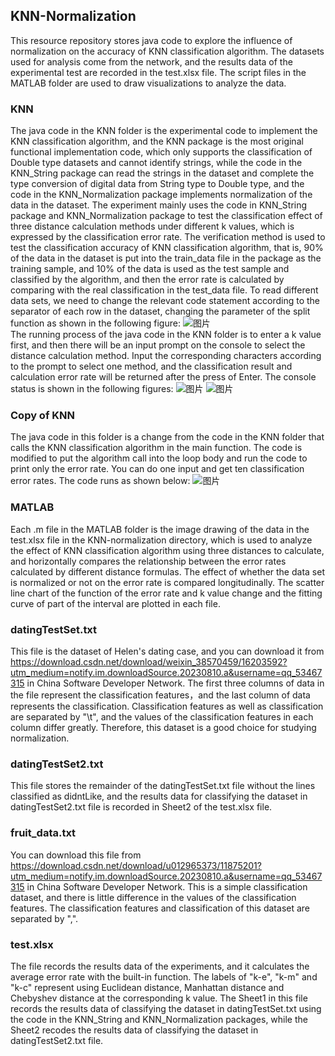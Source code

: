## KNN-Normalization
This resource repository stores java code to explore the influence of normalization on the accuracy of KNN classification algorithm. The datasets used for analysis come from the network, and the results data of the experimental test are recorded in the test.xlsx file. The script files in the MATLAB folder are used to draw visualizations to analyze the data.
### KNN
The java code in the KNN folder is the experimental code to implement the KNN classification algorithm, and the KNN package is the most original functional implementation code, which only supports the classification of Double type datasets and cannot identify strings, while the code in the KNN_String package can read the strings in the dataset and complete the type conversion of digital data from String type to Double type, and the code in the KNN_Normalization package implements normalization of the data in the dataset. The experiment mainly uses the code in KNN_String package and KNN_Normalization package to test the classification effect of three distance calculation methods under different k values, which is expressed by the classification error rate. The verification method is used to test the classification accuracy of KNN classification algorithm, that is, 90% of the data in the dataset is put into the train_data file in the package as the training sample, and 10% of the data is used as the test sample and classified by the algorithm, and then the error rate is calculated by comparing with the real classification in the test_data file. To read different data sets, we need to change the relevant code statement according to the separator of each row in the dataset, changing the parameter of the split function as shown in the following figure:
![图片](https://github.com/Mr996M/KNN-Normalization/assets/126217198/5600331f-f9f4-43ad-b9bd-7b49073c2a2e)     
The running process of the java code in the KNN folder is to enter a k value first, and then there will be an input prompt on the console to select the distance calculation method. Input the corresponding characters according to the prompt to select one method, and the classification result and calculation error rate will be returned after the press of Enter. The console status is shown in the following figures:
![图片](https://github.com/Mr996M/KNN-Normalization/assets/126217198/4489124e-10a7-46cb-a4ea-fb3498433ea7)
![图片](https://github.com/Mr996M/KNN-Normalization/assets/126217198/d97b964d-bb55-4faf-a7b9-0fe911abbf19)
### Copy of KNN
The java code in this folder is a change from the code in the KNN folder that calls the KNN classification algorithm in the main function. The code is modified to put the algorithm call into the loop body and run the code to print only the error rate. You can do one input and get ten classification error rates. The code runs as shown below:
![图片](https://github.com/Mr996M/KNN-Normalization/assets/126217198/6c0d63d4-57a2-40d3-8b63-9b108a37859e)
### MATLAB
Each .m file in the MATLAB folder is the image drawing of the data in the test.xlsx file in the KNN-normalization directory, which is used to analyze the effect of KNN classification algorithm using three distances to calculate, and horizontally compares the relationship between the error rates calculated by different distance formulas. The effect of whether the data set is normalized or not on the error rate is compared longitudinally. The scatter line chart of the function of the error rate and k value change and the fitting curve of part of the interval are plotted in each file.
### datingTestSet.txt
This file is the dataset of Helen's dating case, and you can download it from https://download.csdn.net/download/weixin_38570459/16203592?utm_medium=notify.im.downloadSource.20230810.a&username=qq_53467315 in China Software Developer Network. The first three columns of data in the file represent the classification features，and the last column of data represents the classification. Classification features as well as classification are separated by "\t", and the values of the classification features in each column differ greatly. Therefore, this dataset is a good choice for studying normalization.
### datingTestSet2.txt
This file stores the remainder of the datingTestSet.txt file without the lines classified as didntLike, and the results data for classifying the dataset in datingTestSet2.txt file is recorded in Sheet2 of the test.xlsx file.
### fruit_data.txt
You can download this file from https://download.csdn.net/download/u012965373/11875201?utm_medium=notify.im.downloadSource.20230810.a&username=qq_53467315 in China Software Developer Network. This is a simple classification dataset, and there is little difference in the values of the classification features. The classification features and classification of this dataset are separated by ",".
### test.xlsx
The file records the results data of the experiments, and it calculates the average error rate with the built-in function. The labels of "k-e", "k-m" and "k-c" represent using Euclidean distance, Manhattan distance and Chebyshev distance at the corresponding k value. The Sheet1 in this file records the results data of classifying the dataset in datingTestSet.txt using the code in the KNN_String and KNN_Normalization packages, while the Sheet2 recodes the results data of classifying the dataset in datingTestSet2.txt file.

